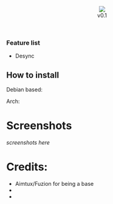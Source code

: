 <p align="center">
<img src="https://i.imgur.com/2YtOucm.png"><br>v0.1
</p> <br>

### Feature list <br>

- Desync

## How to install <br>

Debian based: <br>

Arch: <br>


# Screenshots
*screenshots here*



# Credits:
- Aimtux/Fuzion for being a base
- 
- 
